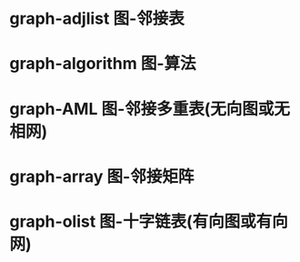 # graph-adjlist   图-邻接表
# graph-algorithm 图-算法
# graph-AML 图-邻接多重表(无向图或无相网)
# graph-array   图-邻接矩阵  
# graph-olist   图-十字链表(有向图或有向网)
